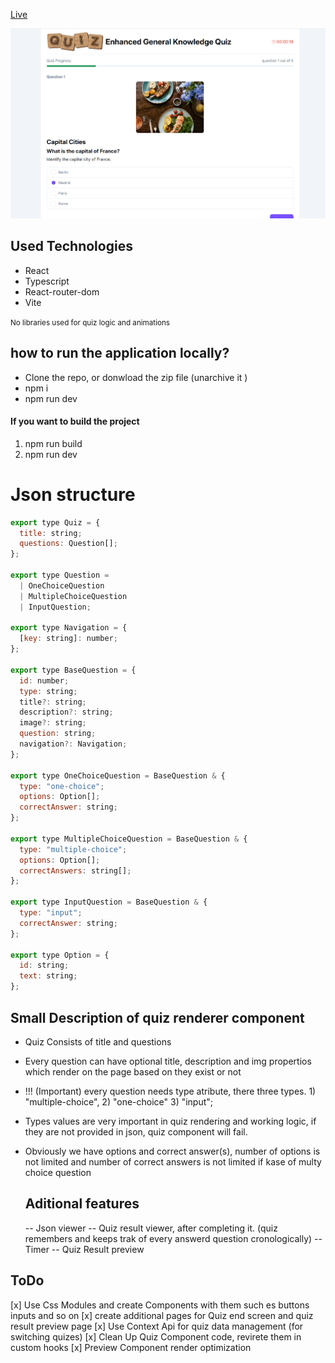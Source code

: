 [Live](https://quiz-7wqv-git-master-hardy333s-projects.vercel.app/)

![Website preview](https://github.com/hardy333/quiz/blob/master/preview.png)
## Used Technologies 
- React
- Typescript
- React-router-dom
- Vite

  
<small>No libraries used for quiz logic and animations</small>


## how to run the application locally?
- Clone the repo, or donwload the zip file (unarchive it )
- npm i
- npm run dev

#### If you want to build the project
1. npm run build
2. npm run dev


# Json structure 
```js
export type Quiz = {
  title: string;
  questions: Question[];
};

export type Question =
  | OneChoiceQuestion
  | MultipleChoiceQuestion
  | InputQuestion;

export type Navigation = {
  [key: string]: number;
};

export type BaseQuestion = {
  id: number;
  type: string;
  title?: string;
  description?: string;
  image?: string;
  question: string;
  navigation?: Navigation;
};

export type OneChoiceQuestion = BaseQuestion & {
  type: "one-choice";
  options: Option[];
  correctAnswer: string;
};

export type MultipleChoiceQuestion = BaseQuestion & {
  type: "multiple-choice";
  options: Option[];
  correctAnswers: string[];
};

export type InputQuestion = BaseQuestion & {
  type: "input";
  correctAnswer: string;
};

export type Option = {
  id: string;
  text: string;
};

```
## Small Description of quiz renderer component
- Quiz Consists of title and questions
- Every question can have optional title, description and img propertios which render on the page based on they exist or not
- !!! (Important) every question needs type atribute, there three types. 1) "multiple-choice", 2) "one-choice" 3) "input";
- Types values are very important in quiz rendering and working logic, if they are not provided in json, quiz component will fail.
- Obviously we have options and correct answer(s), number of options is not limited and number of correct answers is not limited if kase of multy choice question

  ## Aditional features
  -- Json viewer
  -- Quiz result viewer, after completing it. (quiz remembers and keeps trak of every answerd question cronologically)
  -- Timer
  -- Quiz Result preview

## ToDo
[x] Use Css Modules and create Components with them such es buttons inputs and so on
[x] create additional pages for Quiz end screen and quiz result preview page
[x] Use Context Api for quiz data management (for switching quizes)
[x] Clean Up Quiz Component code, revirete them in custom hooks 
[x] Preview Component render optimization
  
